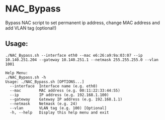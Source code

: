 # NAC_Bypass
Bypass NAC script to set permanent ip address, change MAC address and add VLAN tag (optional!)

## Usage:
```
./NAC_Bypass.sh --interface eth0 --mac e6:26:a9:9a:03:07 --ip 10.140.251.204 --gateway 10.140.251.1 --netmask 255.255.255.0 --vlan 1001

Help Menu:
./NAC_Bypass.sh -h
Usage: ./NAC_Bypass.sh [OPTIONS...]
  --interface  Interface name (e.g. eth0)
  --mac        MAC address (e.g. 00:11:22:33:44:55)
  --ip         IP address (e.g. 192.168.1.100)
  --gateway    Gateway IP address (e.g. 192.168.1.1)
  --netmask    Netmask (e.g. 24)
  --vlan       VLAN tag (e.g. 100) [Optional]
  -h, --help   Display this help menu and exit
```
